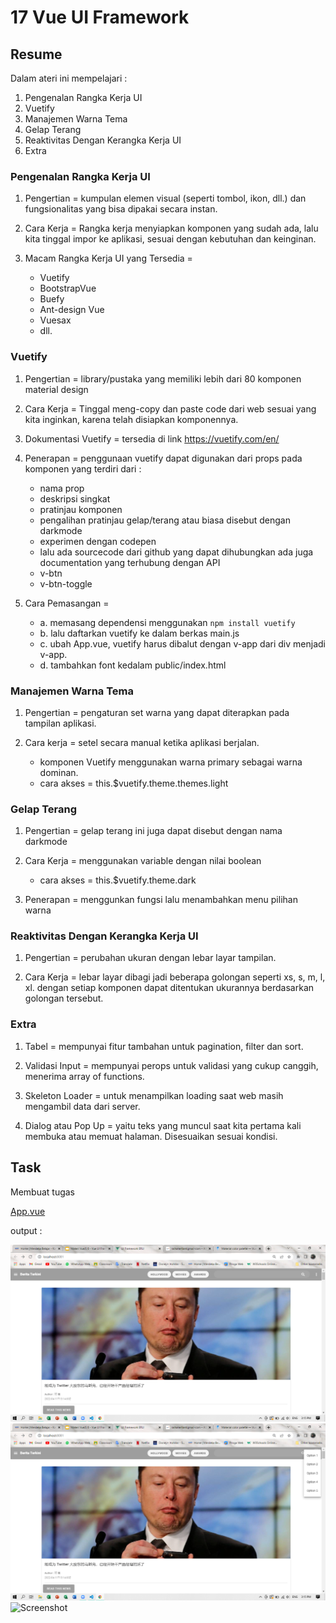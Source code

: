 # 17 Vue UI Framework

## Resume
Dalam ateri ini mempelajari :
1. Pengenalan Rangka Kerja UI
2. Vuetify
3. Manajemen Warna Tema
4. Gelap Terang
5. Reaktivitas Dengan Kerangka Kerja UI
6. Extra

### Pengenalan Rangka Kerja UI
1. Pengertian = kumpulan elemen visual (seperti tombol, ikon, dll.) dan fungsionalitas yang bisa dipakai secara instan.

2. Cara Kerja = Rangka kerja menyiapkan komponen yang sudah ada, lalu kita tinggal impor ke aplikasi, sesuai dengan kebutuhan dan keinginan.

3. Macam Rangka Kerja UI yang Tersedia = 
    - Vuetify
    - BootstrapVue
    - Buefy
    - Ant-design Vue
    - Vuesax
    - dll.

### Vuetify
1. Pengertian = library/pustaka yang memiliki lebih dari 80 komponen material design

2. Cara Kerja = Tinggal meng-copy dan paste code dari web sesuai yang kita inginkan, karena telah disiapkan komponennya.

3. Dokumentasi Vuetify = tersedia di link https://vuetify.com/en/

4. Penerapan = penggunaan vuetify dapat digunakan dari props pada komponen yang terdiri dari :
    - nama prop
    - deskripsi singkat
    - pratinjau komponen
    - pengalihan pratinjau gelap/terang atau biasa disebut dengan darkmode
    - experimen dengan codepen
    - lalu ada sourcecode dari github yang dapat dihubungkan
ada juga documentation yang terhubung dengan API
    - v-btn
    - v-btn-toggle

5. Cara Pemasangan = 
    - a. memasang dependensi menggunakan
    ``
    npm install vuetify
    ``
    - b. lalu daftarkan vuetify ke dalam berkas main.js
    - c. ubah App.vue, vuetify harus dibalut dengan v-app dari div menjadi v-app.
    - d. tambahkan font kedalam public/index.html

### Manajemen Warna Tema
1. Pengertian = pengaturan set warna yang dapat diterapkan pada tampilan aplikasi.

2. Cara kerja = setel secara manual ketika aplikasi berjalan.
    - komponen Vuetify menggunakan warna primary sebagai warna dominan.
    - cara akses = this.$vuetify.theme.themes.light

### Gelap Terang
1. Pengertian = gelap terang ini juga dapat disebut dengan nama darkmode

2. Cara Kerja = menggunakan variable dengan nilai boolean
    - cara akses = this.$vuetify.theme.dark

3. Penerapan = menggunkan fungsi lalu menambahkan menu pilihan warna

### Reaktivitas Dengan Kerangka Kerja UI
1. Pengertian = perubahan ukuran dengan lebar layar tampilan.

2. Cara Kerja = lebar layar dibagi jadi beberapa golongan seperti xs, s, m, l, xl. dengan setiap komponen dapat ditentukan ukurannya berdasarkan golongan tersebut.

### Extra
1. Tabel = mempunyai fitur tambahan untuk pagination, filter dan sort.

2. Validasi Input = mempunyai perops untuk validasi yang cukup canggih, menerima array of functions.

3. Skeleton Loader = untuk menampilkan loading saat web masih mengambil data dari server.

4. Dialog atau Pop Up = yaitu teks yang muncul saat kita pertama kali membuka atau memuat halaman. Disesuaikan sesuai kondisi.

## Task
Membuat tugas

[App.vue](./praktikum/src/App.vue)

output :

![Screenshot](./screenshots/img1.png)
![Screenshot](./screenshots/img2.png)
![Screenshot](./screenshots/img3.png)

